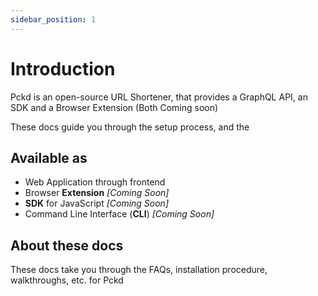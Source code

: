 ```yaml
---
sidebar_position: 1
---
```


# Introduction

Pckd is an open-source URL Shortener, that provides a GraphQL API, an SDK and a Browser Extension (Both Coming soon)

These docs guide you through the setup process, and the

## Available as

- Web Application through frontend
- Browser **Extension** *[Coming Soon]*
- **SDK** for JavaScript *[Coming Soon]*
- Command Line Interface (**CLI**) *[Coming Soon]*

## About these docs

These docs take you through the FAQs, installation procedure, walkthroughs, etc. for Pckd